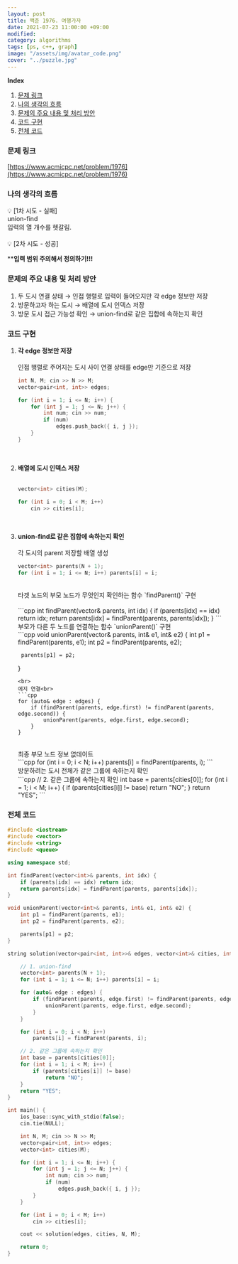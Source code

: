 ```yaml
---
layout: post
title: 백준 1976. 여행가자
date: 2021-07-23 11:00:00 +09:00
modified: 
category: algorithms
tags: [ps, c++, graph]
image: "/assets/img/avatar_code.png"
cover: "../puzzle.jpg"
---
```


**Index**
1. [문제 링크](#문제-링크)
1. [나의 생각의 흐름](#나의-생각의-흐름)
1. [문제의 주요 내용 및 처리 방안](#문제의-주요-내용-및-처리-방안)
1. [코드 구현](#코드-구현)
1. [전체 코드](#전체-코드)

### 문제 링크
[https://www.acmicpc.net/problem/1976](https://www.acmicpc.net/problem/1976)

### 나의 생각의 흐름
💡 [1차 시도 - 실패]<br> 
    union-find<br>
    입력의 열 개수를 헷갈림.<br>
<br>
💡 [2차 시도 - 성공]<br> 

****입력 범위 주의해서 정의하기!!!**

### 문제의 주요 내용 및 처리 방안
1. 두 도시 연결 상태  → 인접 행렬로 입력이 들어오지만 각 edge 정보만 저장<br>
1. 방문하고자 하는 도시 → 배열에 도시 인덱스 저장<br>
1. 방문 도시 접근 가능성 확인 → union-find로 같은 집합에 속하는지 확인<br>

### 코드 구현 
1. **각 edge 정보만 저장**<br>
    <br>
    인접 행렬로 주어지는 도시 사이 연결 상태를 edge만 기준으로 저장<br>
    ```cpp
    int N, M; cin >> N >> M;
    vector<pair<int, int>> edges;

    for (int i = 1; i <= N; i++) {
		for (int j = 1; j <= N; j++) {
			int num; cin >> num;
			if (num)
				edges.push_back({ i, j });
		}
	}
    ```
    <br>    
1. **배열에 도시 인덱스 저장**<br>
    <br>
    ```cpp
    vector<int> cities(M);

    for (int i = 0; i < M; i++)
		cin >> cities[i];
    ```
    <br>
1. **union-find로 같은 집합에 속하는지 확인**<br>
    <br>
    각 도시의 parent 저장할 배열 생성<br>
    ```cpp
    vector<int> parents(N + 1);
	for (int i = 1; i <= N; i++) parents[i] = i;
    ```
    <br>
    타겟 노드의 부모 노드가 무엇인지 확인하는 함수 `findParent()` 구현<br>
    <br>
    ```cpp
    int findParent(vector<int>& parents, int idx) {
        if (parents[idx] == idx) return idx;
        return parents[idx] = findParent(parents, parents[idx]);
    }
    ```
    <br>
    부모가 다른 두 노드를 연결하는 함수 `unionParent()` 구현<br>
    ```cpp
    void unionParent(vector<int>& parents, int& e1, int& e2) {
        int p1 = findParent(parents, e1);
        int p2 = findParent(parents, e2);

        parents[p1] = p2;
    }
    ```
    <br>
    에지 연결<br>
    ```cpp
    for (auto& edge : edges) {
		if (findParent(parents, edge.first) != findParent(parents, edge.second)) {
			unionParent(parents, edge.first, edge.second);
		}
	}
    ```
    <br>
    최종 부모 노드 정보 없데이트<br>
    ```cpp
    for (int i = 0; i < N; i++)
		parents[i] = findParent(parents, i);
    ```
    <br>
    방문하려는 도시 전체가 같은 그룹에 속하는지 확인<br>
    ```cpp
    // 2. 같은 그룹에 속하는지 확인
	int base = parents[cities[0]];
	for (int i = 1; i < M; i++) {
		if (parents[cities[i]] != base)
			return "NO";
	}
	return "YES";
    ```
    <br>
    
### 전체 코드
```cpp
#include <iostream>
#include <vector>
#include <string>
#include <queue>

using namespace std;

int findParent(vector<int>& parents, int idx) {
	if (parents[idx] == idx) return idx;
	return parents[idx] = findParent(parents, parents[idx]);
}

void unionParent(vector<int>& parents, int& e1, int& e2) {
	int p1 = findParent(parents, e1);
	int p2 = findParent(parents, e2);

	parents[p1] = p2;
}

string solution(vector<pair<int, int>>& edges, vector<int>& cities, int& N, int& M) {

	// 1. union-find 
	vector<int> parents(N + 1);
	for (int i = 1; i <= N; i++) parents[i] = i;

	for (auto& edge : edges) {
		if (findParent(parents, edge.first) != findParent(parents, edge.second)) {
			unionParent(parents, edge.first, edge.second);
		}
	}

	for (int i = 0; i < N; i++)
		parents[i] = findParent(parents, i);

	// 2. 같은 그룹에 속하는지 확인
	int base = parents[cities[0]];
	for (int i = 1; i < M; i++) {
		if (parents[cities[i]] != base)
			return "NO";
	}
	return "YES";
}

int main() {
	ios_base::sync_with_stdio(false);
	cin.tie(NULL);

	int N, M; cin >> N >> M;
	vector<pair<int, int>> edges;
	vector<int> cities(M);

	for (int i = 1; i <= N; i++) {
		for (int j = 1; j <= N; j++) {
			int num; cin >> num;
			if (num)
				edges.push_back({ i, j });
		}
	}

	for (int i = 0; i < M; i++)
		cin >> cities[i];

	cout << solution(edges, cities, N, M);

	return 0;
}
```